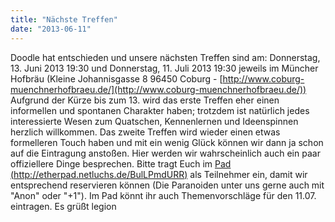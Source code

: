 ```yaml
---
title: "Nächste Treffen"
date: "2013-06-11"
---
```


Doodle hat entschieden und unsere nächsten Treffen sind am: Donnerstag, 13. Juni 2013 19:30 und Donnerstag, 11. Juli 2013 19:30 jeweils im Müncher Hofbräu (Kleine Johannisgasse 8 96450 Coburg - [http://www.coburg-muenchnerhofbraeu.de/](http://www.coburg-muenchnerhofbraeu.de/)) Aufgrund der Kürze bis zum 13. wird das erste Treffen eher einen informellen und spontanen Charakter haben; trotzdem ist natürlich jedes interessierte Wesen zum Quatschen, Kennenlernen und Ideenspinnen herzlich willkommen. Das zweite Treffen wird wieder einen etwas formelleren Touch haben und mit ein wenig Glück können wir dann ja schon auf die Eintragung anstoßen. Hier werden wir wahrscheinlich auch ein paar offiziellere Dinge besprechen. Bitte tragt Euch im [Pad (http://etherpad.netluchs.de/BulLPmdURR)](http://etherpad.netluchs.de/BulLPmdURR "Pad") als Teilnehmer ein, damit wir entsprechend reservieren können (Die Paranoiden unter uns gerne auch mit "Anon" oder "+1"). Im Pad könnt ihr auch Themenvorschläge für den 11.07. eintragen. Es grüßt legion
